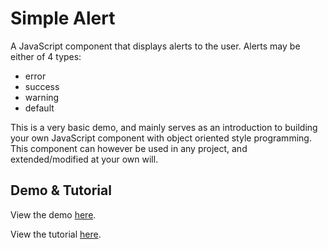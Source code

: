 # Simple Alert

A JavaScript component that displays alerts to the user. Alerts may be either of 4 types:

* error
* success
* warning
* default

This is a very basic demo, and mainly serves as an introduction to building your own JavaScript component with object oriented style programming. This component can however be used in any project, and extended/modified at your own will.

## Demo & Tutorial

View the demo [here](http://callmenick.com/tutorial-demos/simple-alert/).

View the tutorial [here](http://callmenick.com/?p=797).